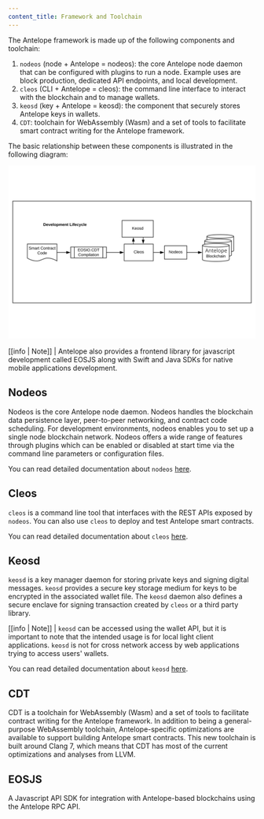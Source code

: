 ```yaml
---
content_title: Framework and Toolchain
---
```


The Antelope framework is made up of the following components and toolchain:

1. `nodeos` (node + Antelope = nodeos):  the core Antelope node daemon that can be configured with plugins to run a node. Example uses are block production, dedicated API endpoints, and local development.
2. `cleos` (CLI + Antelope = cleos): the command line interface to interact with the blockchain and to manage wallets.
3. `keosd` (key + Antelope = keosd): the component that securely stores Antelope keys in wallets.
4. `CDT`: toolchain for WebAssembly (Wasm)  and a set of tools to facilitate smart contract writing for the Antelope framework.

The basic relationship between these components is illustrated in the following diagram:

![Antelope Development Lifecycle](./images/Antelope-Overview-dev.svg)


[[info | Note]]
| Antelope also provides a frontend library for javascript development called EOSJS along with Swift and Java SDKs for native mobile applications development.

## Nodeos

Nodeos is the core Antelope node daemon. Nodeos handles the blockchain data persistence layer, peer-to-peer networking, and contract code scheduling. For development environments, nodeos enables you to set up a single node blockchain network. Nodeos offers a wide range of features through plugins which can be enabled or disabled at start time via the command line parameters or configuration files.

You can read detailed documentation about `nodeos` [here](http://docs.eosnetwork.com/eosdocs/developer-tools/nodeos/).
<!-- The link will be updated once the initial site is live -->

## Cleos

`cleos` is a command line tool that interfaces with the REST APIs exposed by `nodeos`. You can also use `cleos` to deploy and test Antelope smart contracts.

You can read detailed documentation about `cleos` [here](http://docs.eosnetwork.com/eosdocs/developer-tools/cleos/).
<!-- The link will be updated once the initial site is live -->

## Keosd

`keosd` is a key manager daemon for storing private keys and signing digital messages. `keosd` provides a secure key storage medium for keys to be encrypted in the associated wallet file. The `keosd` daemon also defines a secure enclave for signing transaction created by `cleos` or a third party library.


[[info | Note]]
| `keosd` can be accessed using the wallet API, but it is important to note that the intended usage is for local light client applications. `keosd` is not for cross network access by web applications trying to access users' wallets.

You can read detailed documentation about `keosd` [here](http://docs.eosnetwork.com/eosdocs/developer-tools/keosd/).
<!-- The link will be updated once the initial site is live -->

## CDT
CDT is a toolchain for WebAssembly (Wasm) and a set of tools to facilitate contract writing for the Antelope framework. In addition to being a general-purpose WebAssembly toolchain, Antelope-specific optimizations are available to support building Antelope smart contracts. This new toolchain is built around Clang 7, which means that CDT has most of the current optimizations and analyses from LLVM.

## EOSJS
A Javascript API SDK for integration with Antelope-based blockchains using the Antelope RPC API.

